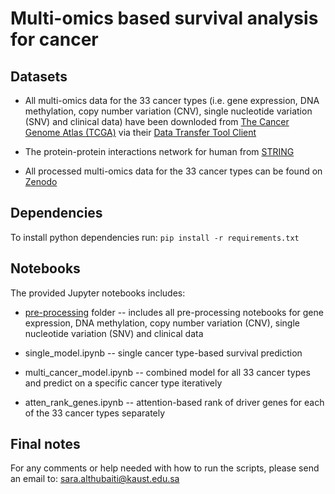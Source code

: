 # Multi-omics based survival analysis for cancer

## Datasets

* All multi-omics data for the 33 cancer types (i.e. gene expression, DNA methylation, copy number variation (CNV), single nucleotide variation (SNV) and clinical data) have been downloded from [The Cancer Genome Atlas (TCGA)](http://cancergenome.nih.gov) via their [Data Transfer Tool Client](https://gdc.cancer.gov/access-data/gdc-data-transfer-tool)

* The protein-protein interactions network for human from [STRING](https://string-db.org/cgi/download.pl?sessionId=VKCYtvc7YJch&species_text=Homo+sapiens)

* All processed multi-omics data for the 33 cancer types can be found on [Zenodo](https://zenodo.org/record/3981464#.X1KBES2B3EY)

## Dependencies

To install python dependencies run: `pip install -r requirements.txt`

## Notebooks

The provided Jupyter notebooks includes:

* [pre-processing](https://github.com/bio-ontology-research-group/Cancer_SurvivalPrediction/tree/master/pre-processing) folder -- includes all pre-processing notebooks for gene expression, DNA methylation, copy number variation (CNV), single nucleotide variation (SNV) and clinical data

* single_model.ipynb -- single cancer type-based survival prediction

* multi_cancer_model.ipynb -- combined model for all 33 cancer types and predict on a specific cancer type iteratively

* atten_rank_genes.ipynb -- attention-based rank of driver genes for each of the 33 cancer types separately


## Final notes

For any comments or help needed with how to run the scripts, please send an email to: sara.althubaiti@kaust.edu.sa
